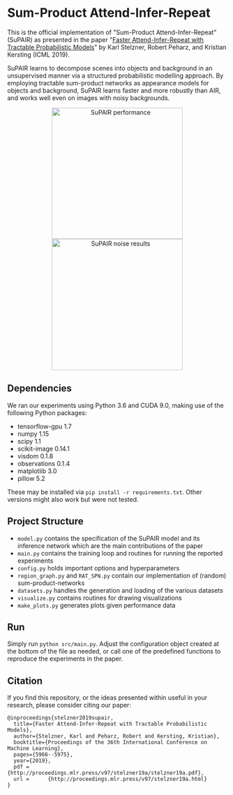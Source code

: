 # Sum-Product Attend-Infer-Repeat

This is the official implementation of "Sum-Product Attend-Infer-Repeat" (SuPAIR) as presented in
the paper "[Faster Attend-Infer-Repeat with Tractable Probabilistic Models](https://ml-research.github.io/papers/stelzner2019icml_SuPAIR.pdf)" by Karl
Stelzner, Robert Peharz, and Kristian Kersting (ICML 2019).

SuPAIR learns to decompose scenes into objects and background in an unsupervised manner via a 
structured probabilistic modelling approach. By employing tractable sum-product networks as
appearance models for objects and background, SuPAIR learns faster and more robustly than AIR,
and works well even on images with noisy backgrounds.

<p align="center">
   <img src="https://raw.githubusercontent.com/stelzner/supair/master/images/count-accs.png" alt="SuPAIR performance" height="300">
   <img src="https://raw.githubusercontent.com/stelzner/supair/master/images/noise-results.png" alt="SuPAIR noise results" height="300">
</p>

## Dependencies
We ran our experiments using Python 3.6 and CUDA 9.0, making use of the following Python packages:

 * tensorflow-gpu 1.7
 * numpy 1.15
 * scipy 1.1
 * scikit-image 0.14.1
 * visdom 0.1.8
 * observations 0.1.4
 * matplotlib 3.0
 * pillow 5.2

These may be installed via `pip install -r requirements.txt`. Other versions might also work but
were not tested.

## Project Structure

 * `model.py` contains the specification of the SuPAIR model and its inference network which are
   the main contributions of the paper
 * `main.py` contains the training loop and routines for running the reported experiments
 * `config.py` holds important options and hyperparameters
 * `region_graph.py` and `RAT_SPN.py` contain our implementation of (random) sum-product-networks
 * `datasets.py` handles the generation and loading of the various datasets
 * `visualize.py` contains routines for drawing visualizations
 * `make_plots.py` generates plots given performance data

## Run
Simply run `python src/main.py`. Adjust the configuration object created at the bottom of the file as
needed, or call one of the predefined functions to reproduce the experiments in the paper.

## Citation
If you find this repository, or the ideas presented within useful in your research, please consider citing our paper:
```
@inproceedings{stelzner2019supair,
  title={Faster Attend-Infer-Repeat with Tractable Probabilistic Models},
  author={Stelzner, Karl and Peharz, Robert and Kersting, Kristian},
  booktitle={Proceedings of the 36th International Conference on Machine Learning},
  pages={5966--5975},
  year={2019},
  pdf = 	 {http://proceedings.mlr.press/v97/stelzner19a/stelzner19a.pdf},
  url = 	 {http://proceedings.mlr.press/v97/stelzner19a.html}
}
```


